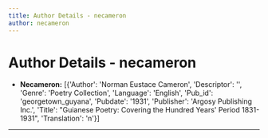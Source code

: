 ```yaml
---
title: Author Details - necameron
author: necameron
---
```


# Author Details - necameron

<ul>
    <li><strong>Necameron:</strong> [{'Author': 'Norman Eustace Cameron', 'Descriptor': '', 'Genre': 'Poetry Collection', 'Language': 'English', 'Pub_id': 'georgetown_guyana', 'Pubdate': '1931', 'Publisher': 'Argosy Publishing Inc.', 'Title': "Guianese Poetry: Covering the Hundred Years' Period 1831-1931", 'Translation': 'n'}]</li>
</ul>
<hr>